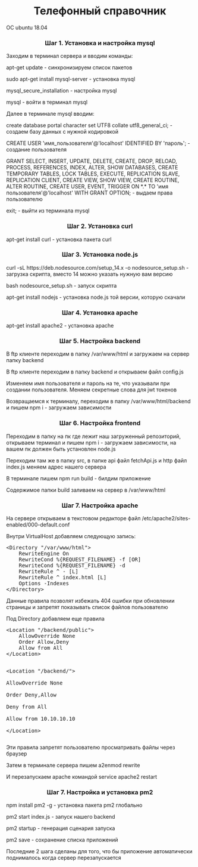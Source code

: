 <h1 align="center">Телефонный справочник</h1>
<p>OC ubuntu 18.04</p>
<h3 align="center">Шаг 1. Установка и настройка mysql</h3>
<p>Заходим в терминал сервера и вводим команды:</p>
<p>apt-get update - синхронизируем список пакетов</p>
<p>sudo apt-get install mysql-server - установка mysql</p>
<p>mysql_secure_installation - настройка mysql</p>
<p>mysql - войти в терминал mysql</p>
<p>Далее в терминале mysql вводим:</p>
<p>create database portal character set UTF8 collate utf8_general_ci; - создаем базу данных с нужной кодировкой</p>
<p>CREATE USER 'имя_пользователя'@'localhost' IDENTIFIED BY 'пароль'; - создание пользователя</p>
<p>GRANT SELECT, INSERT, UPDATE, DELETE, CREATE, DROP, RELOAD, PROCESS, REFERENCES, INDEX, ALTER, SHOW DATABASES, CREATE TEMPORARY TABLES, LOCK TABLES, EXECUTE, REPLICATION SLAVE, REPLICATION CLIENT, CREATE VIEW, SHOW VIEW, CREATE ROUTINE, ALTER ROUTINE, CREATE USER, EVENT, TRIGGER ON *.* TO 'имя пользователя'@'localhost' WITH GRANT OPTION; - выдаем права пользователю</p>
<p>exit; - выйти из терминала mysql</p>
<h3 align="center">Шаг 2. Установка curl</h3>
<p>apt-get install curl - установка пакета curl</p>
<h3 align="center">Шаг 3. Установка node.js</h3>
<p>curl -sL https://deb.nodesource.com/setup_14.x -o nodesource_setup.sh - загрузка скрипта, вместо 14 можно указать нужную вам версию</p>
<p>bash nodesource_setup.sh - запуск скрипта</p>
<p>apt-get install nodejs - установка node.js той версии, которую скачали</p>
<h3 align="center">Шаг 4. Установка apache</h3>
<p>apt-get install apache2 - установка apache</p>
<h3 align="center">Шаг 5. Настройка backend</h3>
<p>В ftp клиенте переходим в папку /var/www/html и загружаем на сервер папку backend</p>
<p>В ftp клиенте переходим в папку backend и открываем файл config.js</p>
<p>Изменяем имя пользователя и пароль на те, что указывали при создании пользователя. Меняем секретные слова для jwt токенов</p>
<p>Возвращаемся к терминалу, переходим в папку /var/www/html/backend и пишем npm i - загружаем зависимости</p>
<h3 align="center">Шаг 6. Настройка frontend</h3>
<p>Переходим в папку на пк где лежит наш загруженный репозиторий, открываем терминал и пишем npm i - загружаем зависимости, на вашем пк должен быть установлен node.js</p>
<p>Переходим там же в папку src, в папке api файл fetchApi.js и http файл index.js меняем адрес нашего сервера</p>
<p>В терминале пишем npm run build - билдим приложение</p>
<p>Содержимое папки build заливаем на сервер в /var/www/html</p>
<h3 align="center">Шаг 7. Настройка apache</h3>
<p>На сервере открываем в текстовом редакторе файл /etc/apache2/sites-enabled/000-default.conf</p>
<p>Внутри VirtualHost добавляем следующую запись:</p>
<pre>
&lt;Directory "/var/www/html">
    RewriteEngine On
    RewriteCond %{REQUEST_FILENAME} -f [OR]
    RewriteCond %{REQUEST_FILENAME} -d
    RewriteRule ^ - [L]
    RewriteRule ^ index.html [L]
    Options -Indexes
&lt;/Directory>
</pre>
<p>Данные правила позволят избежать 404 ошибки при обновлении страницы и запретят показывать список файлов пользователю</p>
<p>Под Directory добавляем еще правила</p>
<pre>
&lt;Location "/backend/public">  
    AllowOverride None  
    Order Allow,Deny  
    Allow from All  
&lt;/Location>  

&lt;Location "/backend/">  
    AllowOverride None  
    Order Deny,Allow  
    Deny from All  
    Allow from 10.10.10.10   
&lt;/Location>
</pre>
<p>Эти правила запретят пользователю просматривать файлы через браузер</p>
<p>Затем в терминале сервера пишем a2enmod rewrite </p>
<p>И перезапускаем apache командой service apache2 restart</p>
<h3 align="center">Шаг 7. Настройка и установка pm2</h3>
<p>npm install pm2 -g - установка пакета pm2 глобально</p>
<p>pm2 start index.js - запуск нашего backend</p>
<p>pm2 startup - генерация сценария запуска</p>
<p>pm2 save - сохранение списка приложений</p>
<p>Последние 2 шага сделаны для того, что бы приложение автоматически поднималось когда сервер перезапускается</p>